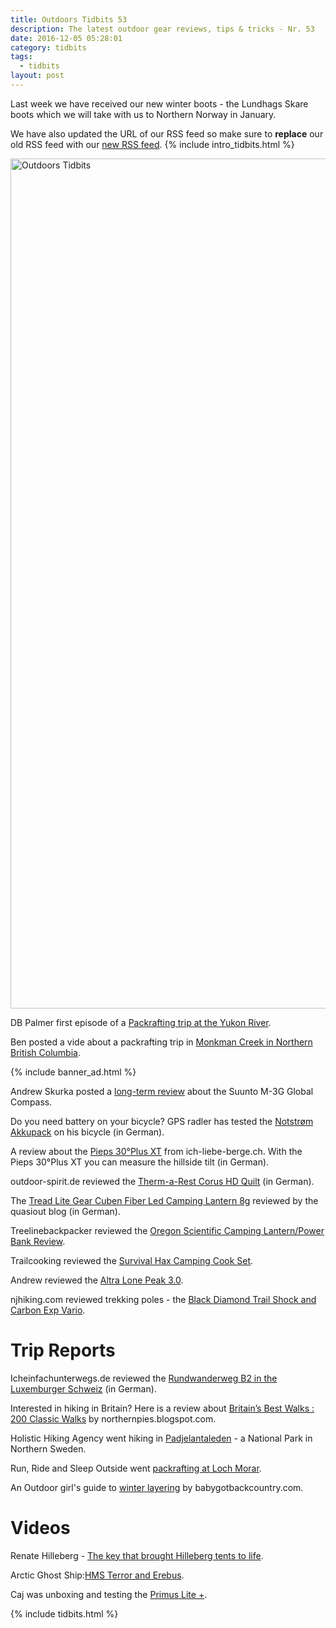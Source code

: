 ```yaml
---
title: Outdoors Tidbits 53
description: The latest outdoor gear reviews, tips & tricks - Nr. 53
date: 2016-12-05 05:28:01
category: tidbits
tags:
  - tidbits
layout: post
---
```

Last week we have received our new winter boots - the Lundhags Skare boots which we will take with us to Northern Norway in January.

We have also updated the URL of our RSS feed so make sure to **replace** our old RSS feed with our [new RSS feed](http://www.hikeventures.com/rss.xml). {% include intro_tidbits.html %}

<a data-flickr-embed="true"  href="https://www.flickr.com/photos/90204224@N07/16347596307/in/album-72157651193131682/" title="Lapland Finland"><img src="https://c4.staticflickr.com/8/7399/16347596307_fa3674a2f2_k.jpg" width="2048" height="1360" alt="Outdoors Tidbits"></a><script async src="//embedr.flickr.com/assets/client-code.js" charset="utf-8"></script>

<!--more-->

DB Palmer first episode of a [Packrafting trip at the Yukon River](https://www.youtube.com/watch?v=i2vi03Y_75o).

Ben posted a vide about a packrafting trip in [Monkman Creek in Northern British Columbia](https://www.facebook.com/ben.brochu/posts/10157757017320231).

{% include banner_ad.html %}

Andrew Skurka posted a [long-term review](http://andrewskurka.com/2016/long-term-review-suunto-m-3g-global-compass-adjustable-ultralight/) about the Suunto M-3G Global Compass.

Do you need battery on your bicycle? GPS radler has tested the [Notstrøm Akkupack](http://gpsradler.de/test-technik/notstrom-akkupack-test/?pk_campaign=feed&pk_kwd=notstrom-akkupack-test) on his bicycle (in German).

A review about the [Pieps 30°Plus XT](http://ich-liebe-berge.ch/test-pieps-30-plus-xt/) from ich-liebe-berge.ch. With the Pieps 30°Plus XT you can measure the hillside tilt (in German).

outdoor-spirit.de reviewed the [Therm-a-Rest Corus HD Quilt](http://blog.outdoor-spirit.de/therm-a-rest-corus-hd-quilt-review/) (in German).

The [Tread Lite Gear Cuben Fiber Led Camping Lantern 8g](http://quasiout.blogspot.com/2016/12/tread-lite-gear-cuben-fiber-led-camping.html) reviewed by the quasiout blog (in German).

Treelinebackpacker reviewed the [Oregon Scientific Camping Lantern/Power Bank Review](https://treelinebackpacker.com/2016/11/30/oregon-scientific-camping-lanternpower-bank-review/).


Trailcooking reviewed the [Survival Hax Camping Cook Set](http://blog.trailcooking.com/2016/11/29/gear-review-survival-hax-camping-cook-set/).

Andrew reviewed the [Altra Lone Peak 3.0](http://andrewskurka.com/2016/altra-lone-peak-3-0-review-trail-shoe-running-hiking/).

njhiking.com reviewed trekking poles - the [Black Diamond Trail Shock and Carbon Exp Vario](http://www.njhiking.com/trekking-pole-review/).

# Trip Reports
Icheinfachunterwegs.de reviewed the [Rundwanderweg B2 in the Luxemburger Schweiz](http://icheinfachunterwegs.de/rundwanderweg-b2-ein-highlight-der-kleinen-luxemburger-schweiz/) (in German).

Interested in hiking in Britain? Here is a review about [Britain’s Best Walks : 200 Classic Walks](http://northernpies.blogspot.com/2016/11/britains-best-walks-200-classic-walks.html) by northernpies.blogspot.com.

Holistic Hiking Agency went hiking in [Padjelantaleden](http://holistic-hiking-agency.blogspot.fi/2016/12/padjelantaleden-bleibt-ein-traum.html) - a National Park in Northern Sweden.

Run, Ride and Sleep Outside went [packrafting at Loch Morar](https://runrideandsleepoutside.wordpress.com/2016/12/04/shivering-in-july-a-packraft-trip-in-the-northwest/).

An Outdoor girl's guide to [winter layering](https://babygotbackcountry.com/2016/12/02/an-outdoor-girls-guide-to-winter-layering/) by babygotbackcountry.com.


# Videos
Renate Hilleberg - [The key that brought Hilleberg tents to life](https://www.youtube.com/watch?v=tHFCc7KLPks).

Arctic Ghost Ship:[HMS Terror and Erebus](https://www.youtube.com/watch?v=H8z7Pov3hNo).

Caj was unboxing and testing the [Primus Lite +](https://www.youtube.com/watch?v=spIYhD9v0pA).

{% include tidbits.html %}
